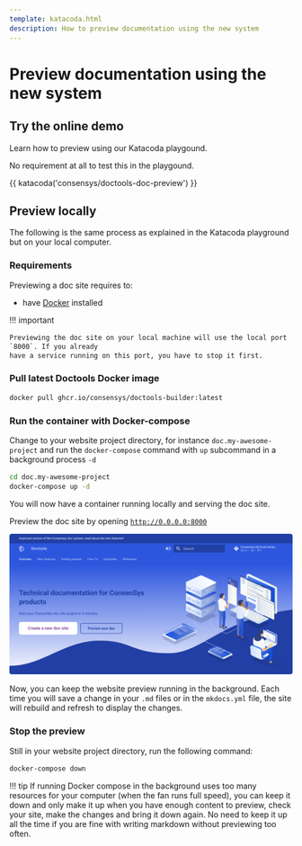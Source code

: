 ```yaml
---
template: katacoda.html
description: How to preview documentation using the new system
---
```


# Preview documentation using the new system

## Try the online demo

Learn how to preview using our Katacoda playgound.

No requirement at all to test this in the playgound.

<!-- The followin uses the Katacoda pluglet available for all sites using the build image. -->
{{ katacoda('consensys/doctools-doc-preview') }}

## Preview locally

The following is the same process as explained in the Katacoda playground but on your local computer.

### Requirements

Previewing a doc site requires to:

* have [Docker](https://docs.docker.com/get-docker/) installed

!!! important

    Previewing the doc site on your local machine will use the local port `8000`. If you already
    have a service running on this port, you have to stop it first.

### Pull latest Doctools Docker image

```bash
docker pull ghcr.io/consensys/doctools-builder:latest
```

### Run the container with Docker-compose

Change to your website project directory, for instance `doc.my-awesome-project` and
run the `docker-compose` command with `up` subcommand in a background process `-d`

```bash
cd doc.my-awesome-project
docker-compose up -d
```

You will now have a container running locally and serving the doc site.

Preview the doc site by opening [`http://0.0.0.0:8000`](http://0.0.0.0:8000)

![Doctools template site screenshot](../howto/doctools_template_site_screenshot.png)

Now, you can keep the website preview running in the background. Each time you will save a change
in your `.md` files or in the `mkdocs.yml` file, the site will rebuild and refresh to display the changes.

### Stop the preview

Still in your website project directory, run the following command:

```bash
docker-compose down
```

!!! tip
    If running Docker compose in the background uses too many resources for your computer (when the fan runs full speed),
    you can keep it down and only make it up when you have enough content to preview, check your site, make the changes
    and bring it down again. No need to keep it up all the time if you are fine with writing markdown without previewing
    too often.
